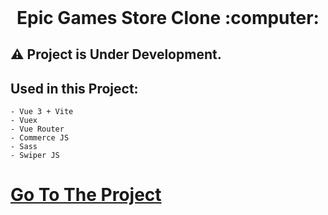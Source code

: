 <h1 align="center" style="margin-top: 0px;">Epic Games Store Clone :computer:</h1>

## :warning:	Project is Under Development.

## Used in this Project:
```
- Vue 3 + Vite
- Vuex
- Vue Router
- Commerce JS
- Sass
- Swiper JS
```

# [Go To The Project](https://rzayevgara-epic-store-clone.netlify.app/#/)
